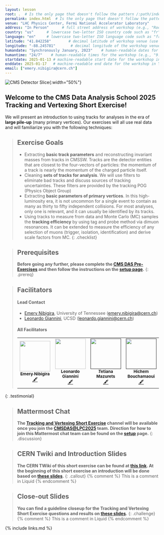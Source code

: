 ```yaml
---
layout: lesson
root: .  # Is the only page that doesn't follow the pattern /:path/index.html
permalink: index.html  # Is the only page that doesn't follow the pattern /:path/index.html
venue: "LHC Physics Center, Fermi National Accelerator Laboratory"        # brief name of the institution that hosts the workshop without address (e.g., "Euphoric State University")
address: "In Person"      # full street address of workshop (e.g., "Room A, 123 Forth Street, Blimingen, Euphoria"), videoconferencing URL, or 'online'
country: "us"      # lowercase two-letter ISO country code such as "fr" (see https://en.wikipedia.org/wiki/ISO_3166-1#Current_codes) for the institution that hosts the workshop
language: "en"     # lowercase two-letter ISO language code such as "fr" (see https://en.wikipedia.org/wiki/List_of_ISO_639-1_codes) for the
latitude: "41.842258"        # decimal latitude of workshop venue (use https://www.latlong.net/)
longitude: "-88.245781"       # decimal longitude of the workshop venue (use https://www.latlong.net)
humandate: "Synchronously January, 2023"    # human-readable dates for the workshop (e.g., "Feb 17-18, 2020")
humantime: "24/7"    # human-readable times for the workshop (e.g., "9:00 am - 4:30 pm")
startdate: 2025-01-13 # machine-readable start date for the workshop in YYYY-MM-DD format like 2015-01-01
enddate: 2025-01-17   # machine-readable end date for the workshop in YYYY-MM-DD format like 2015-01-02
email: ["emery.nibigira@cern.ch"]
---
```


![CMS Detector Slice](https://cmsexperiment.web.cern.ch/sites/cmsexperiment.web.cern.ch/files/detectoroverview.gif){:width="50%"}

## Welcome to the CMS Data Analysis School 2025 Tracking and Vertexing Short Exercise!

We will present an introduction to using tracks for analyses in the era of **large pile-up** (many primary vertices). Our exercises will all use real data and will familiarize you with the following techniques:

> ## Exercise Goals
> - Extracting **basic track parameters** and reconstructing invariant masses from tracks in CMSSW. Tracks are the detector entities that are closest to the four-vectors of particles: the momentum of a track is nearly the momentum of the charged particle itself.
> - Cleaning **sets of tracks for analysis**. We will use filters to eliminate bad tracks and discuss sources of tracking uncertainties. These filters are provided by the tracking POG (Physics Object Group)
> - Extracting **basic parameters of primary vertices**. In this high-luminosity era, it is not uncommon for a single event to contain as many as thirty to fifty independent collisions. For most analyses, only one is relevant, and it can usually be identified by its tracks.
> - Using tracks to measure from data and Monte Carlo (MC) samples the **tracking efficiency** by using tag and probe method via dimuon resonances. It can be extended to measure the efficiency of any selection of muons (trigger, isolation, identification) and derive scale factors from MC.
{: .checklist}

> ## Prerequisites
> **Before going any further, please complete the [CMS DAS Pre-Exercises](https://fnallpc.github.io/cms-das-pre-exercises/) and then follow the instructions on the [setup page](setup.md).**
{: .prereq}


> ## Facilitators
> #### Lead Contact
> * [Emery Nibigira](#facilitators), University of Tennessee ([emery.nibigira@cern.ch](mailto:emery.nibigira@cern.ch))
> * [Leonardo Giannini](#facilitators), UCSD ([leonardo.giannini@cern.ch](mailto:leonardo.giannini@cern.ch))
>  
> #### All Facilitators
> <table>
>   <tr>
>     <td align="center"><a href="https://github.com/enibigir"><img src="https://lpc.fnal.gov//CMSDAS2025/Emery_Nibigira.jpg" width="100px;" alt=""/><br /><sub><b>Emery Nibigira</b></sub></a><br /><a href="https://lpc.fnal.gov/fellows/2025/Emery_Nibigira.shtml" title="More about him">🖋</a></td>
>     <td align="center"><a href="https://github.com/leonardogiannini"><img src="https://lpc.fnal.gov//CMSDAS2025/Leonardo_Giannini.jpg" width="100px;" alt=""/><br /><sub><b>Leonardo Giannini</b></sub></a><br /><a href="https://github.com/leonardogiannini" title="More about him">🖋</a></td>
>     <td align="center"><a href=""><img src="https://lpc.fnal.gov//CMSDAS2025/Tetiana_Mazurets.jpg" width="100px;" alt=""/><br /><sub><b>Tetiana Mazurets</b></sub></a><br /><a href="" title="More about Tetiana">🖋</a></td>
>     <td align="center"><a href=""><img src="https://lpc.fnal.gov//CMSDAS2025/Hichem_Bouchamaoui.jpg" width="100px;" alt=""/><br /><sub><b>Hichem Bouchamaoui</b></sub></a><br /><a href="" title="More about Hichem">🖋</a></td>
>     <td align="center"><a href=""><img src="https://lpc.fnal.gov//CMSDAS2025/Raymond_Wynne.jpg" width="100px;" alt=""/><br /><sub><b>Ray Wynne</b></sub></a><br /><a href="" title="More about Ray">🖋</a></td>
>     <td align="center"><a href="https://github.com/akgrummer"><img src="https://lpc.fnal.gov//CMSDAS2025/Aidan_Grummer.jpg" width="100px;" alt=""/><br /><sub><b>Aidan Grummer</b></sub></a><br /><a href="https://github.com/akgrummer" title="More about Aidan">🖋</a></td>
>   </tr>
> </table>
{: .testimonial}


> ## Mattermost Chat
> **The [Tracking and Vertexing Short Exercise](https://mattermost.web.cern.ch/cmsdaslpc2025/channels/shortextrackingvertexing) channel will be available once you join the [CMSDAS@LPC2025](https://mattermost.web.cern.ch/cmsdaslpc2025/channels/town-square) team. Direction for how to join this Mattermost chat team can be found on the <a href="setup.html">setup</a> page.**
{: .discussion}

> ## CERN Twiki and Introduction Slides
> **The CERN TWiki of this short exercise can be found at [this link](https://twiki.cern.ch/twiki/bin/view/CMS/SWGuideCMSDataAnalysisSchoolCERN2023TrackingVertexingShortExercise). At the beginning of this short exercise an introduction will be done based on [these slides](https://docs.google.com/viewer?url=https://raw.githubusercontent.com/CMSTrackingPOG/trackingvertexing/gh-pages/files/CMSDASCERN2023_TrackingVertexingExercise_Introduction.pdf).**
{: .callout}
{% comment %} This is a comment in Liquid {% endcomment %}

> ## Close-out Slides
> **You can find a guideline closeup for the Tracking and Vertexing Short Exercise questions and results on [these slides](https://docs.google.com/viewer?url=https://raw.githubusercontent.com/CMSTrackingPOG/trackingvertexing/gh-pages/files/CMSDASCERN2023_TrackingVertexingExercise_Wrapup.pdf).**
{: .challenge}
{% comment %} This is a comment in Liquid {% endcomment %}

{% include links.md %}
